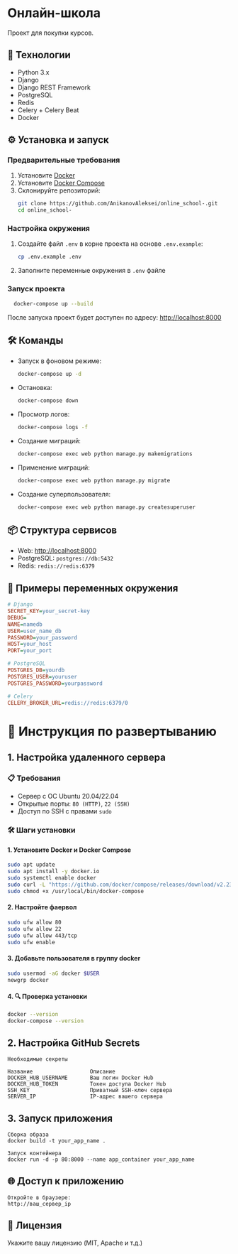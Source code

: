 # Онлайн-школа

Проект для покупки курсов.

## 🚀 Технологии

- Python 3.x
- Django
- Django REST Framework
- PostgreSQL
- Redis
- Celery + Celery Beat
- Docker

## ⚙️ Установка и запуск

### Предварительные требования

1. Установите [Docker](https://www.docker.com/get-started)
2. Установите [Docker Compose](https://docs.docker.com/compose/install/)
3. Склонируйте репозиторий:
   ```bash
   git clone https://github.com/AnikanovAleksei/online_school-.git
   cd online_school-
   ```

### Настройка окружения

1. Создайте файл `.env` в корне проекта на основе `.env.example`:
   ```bash
   cp .env.example .env
   ```
2. Заполните переменные окружения в `.env` файле

### Запуск проекта
```bash
  docker-compose up --build
```

После запуска проект будет доступен по адресу: [http://localhost:8000](http://localhost:8000)

## 🛠 Команды

- Запуск в фоновом режиме:
  ```bash
  docker-compose up -d
  ```
- Остановка:
  ```bash
  docker-compose down
  ```
- Просмотр логов:
  ```bash
  docker-compose logs -f
  ```
- Создание миграций:
  ```bash
  docker-compose exec web python manage.py makemigrations
  ```
- Применение миграций:
  ```bash
  docker-compose exec web python manage.py migrate
  ```
- Создание суперпользователя:
  ```bash
  docker-compose exec web python manage.py createsuperuser
  ```

## 📦 Структура сервисов

- Web: [http://localhost:8000](http://localhost:8000)
- PostgreSQL: `postgres://db:5432`
- Redis: `redis://redis:6379`

## 🌱 Примеры переменных окружения

```ini
# Django
SECRET_KEY=your_secret-key
DEBUG=
NAME=namedb
USER=user_name_db
PASSWORD=your_password
HOST=your_host
PORT=your_port

# PostgreSQL
POSTGRES_DB=yourdb
POSTGRES_USER=youruser
POSTGRES_PASSWORD=yourpassword

# Celery
CELERY_BROKER_URL=redis://redis:6379/0
```

# 🚀 Инструкция по развертыванию

## 1. Настройка удаленного сервера

### 📋 Требования
- Сервер с ОС Ubuntu 20.04/22.04
- Открытые порты: `80 (HTTP)`, `22 (SSH)`
- Доступ по SSH с правами `sudo`

### 🛠 Шаги установки

#### 1. Установите Docker и Docker Compose
```bash
sudo apt update
sudo apt install -y docker.io
sudo systemctl enable docker
sudo curl -L "https://github.com/docker/compose/releases/download/v2.23.0/docker-compose-$(uname -s)-$(uname -m)" -o /usr/local/bin/docker-compose
sudo chmod +x /usr/local/bin/docker-compose
```
#### 2. Настройте фаервол
```bash
sudo ufw allow 80
sudo ufw allow 22
sudo ufw allow 443/tcp
sudo ufw enable
```
#### 3. Добавьте пользователя в группу docker
```bash
sudo usermod -aG docker $USER
newgrp docker
```
#### 4. 🔍 Проверка установки
```bash
docker --version
docker-compose --version
```
## 2. Настройка GitHub Secrets
```commandline
Необходимые секреты

Название	              Описание
DOCKER_HUB_USERNAME	      Ваш логин Docker Hub
DOCKER_HUB_TOKEN	      Токен доступа Docker Hub
SSH_KEY	                  Приватный SSH-ключ сервера
SERVER_IP	              IP-адрес вашего сервера
```

## 3. Запуск приложения
```commandline
Сборка образа
docker build -t your_app_name .

Запуск контейнера
docker run -d -p 80:8000 --name app_container your_app_name
```
## 🌐 Доступ к приложению
```commandline
Откройте в браузере:
http://ваш_сервер_ip
```

## 📄 Лицензия

Укажите вашу лицензию (MIT, Apache и т.д.)